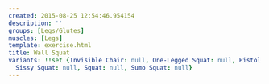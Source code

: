 ```yaml
---
created: 2015-08-25 12:54:46.954154
description: ''
groups: [Legs/Glutes]
muscles: [Legs]
template: exercise.html
title: Wall Squat
variants: !!set {Invisible Chair: null, One-Legged Squat: null, Pistol Squat: null,
  Sissy Squat: null, Squat: null, Sumo Squat: null}
---
```

